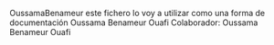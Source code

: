 OussamaBenameur
este fichero lo voy a utilizar como una forma de documentación
Oussama Benameur Ouafi
Colaborador: Oussama Benameur Ouafi
